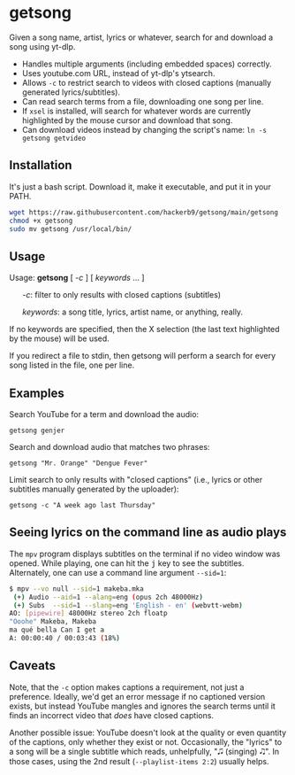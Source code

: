 # getsong
Given a song name, artist, lyrics or whatever, search for and download a song using yt-dlp.

* Handles multiple arguments (including embedded spaces) correctly. 
* Uses youtube.com URL, instead of yt-dlp's ytsearch.
* Allows `-c` to restrict search to videos with closed captions (manually generated lyrics/subtitles).
* Can read search terms from a file, downloading one song per line.
* If `xsel` is installed, will search for whatever words are currently highlighted by the mouse cursor and download that song.
* Can download videos instead by changing the script's name: `ln -s getsong getvideo`

## Installation

It's just a bash script. Download it, make it executable, and put it in your PATH. 

```bash
wget https://raw.githubusercontent.com/hackerb9/getsong/main/getsong
chmod +x getsong
sudo mv getsong /usr/local/bin/
```

## Usage

Usage: **getsong** [ _-c_ ] [ _keywords_ ... ]

<ul>
   
   _-c_: filter to only results with closed captions (subtitles)
   
   _keywords_: a song title, lyrics, artist name, or anything, really.

</ul>

If no keywords are specified, then the X selection (the
last text highlighted by the mouse) will be used.

If you redirect a file to stdin, then getsong will perform a search for
every song listed in the file, one per line. 

## Examples

Search YouTube for a term and download the audio:

    getsong genjer

Search and download audio that matches two phrases:

    getsong "Mr. Orange" "Dengue Fever"

Limit search to only results with "closed captions" (i.e., lyrics or other subtitles manually generated by the uploader):

    getsong -c "A week ago last Thursday"

## Seeing lyrics on the command line as audio plays

The `mpv` program displays subtitles on the terminal if no video window was opened. While playing, one can hit the <kbd>j</kbd> key to see the subtitles. Alternately, one can use a command line argument `--sid=1`:

```bash
$ mpv --vo null --sid=1 makeba.mka
 (+) Audio --aid=1 --alang=eng (opus 2ch 48000Hz)
 (+) Subs  --sid=1 --slang=eng 'English - en' (webvtt-webm)
AO: [pipewire] 48000Hz stereo 2ch floatp
"Ooohe" Makeba, Makeba
ma qué bella Can I get a
A: 00:00:40 / 00:03:43 (18%)
```

## Caveats

Note, that the `-c` option makes captions a requirement, not just a preference. Ideally, we'd get an error message if no captioned version exists, but instead YouTube mangles and ignores the search terms until it finds an incorrect video that _does_ have closed captions.

Another possible issue: YouTube doesn't look at the quality or even quantity of the captions, only whether they exist or not. Occasionally, the "lyrics" to a song will be a single subtitle which reads, unhelpfully, "🎜 (singing) 🎝". In those cases, using the 2nd result (`--playlist-items 2:2`) usually helps.
